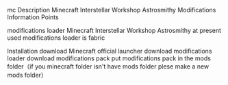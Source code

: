 mc
Description
Minecraft Interstellar Workshop Astrosmithy Modifications Information Points

modifications loader
Minecraft Interstellar Workshop Astrosmithy at present used modifications loader is fabric

Installation
download Minecraft official launcher
download modifications loader
download modifications pack
put modifications pack in the mods folder（if you minecraft folder isn't have mods folder plese make a new mods folder）
